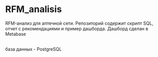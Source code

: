 # RFM_analisis

RFM-анализ для аптечной сети. Репозиторий содержит скрипт SQL, отчет с рекомендациями и пример дашборда. Дашборд сделан в Metabase

<br> база данных - PostgreSQL
